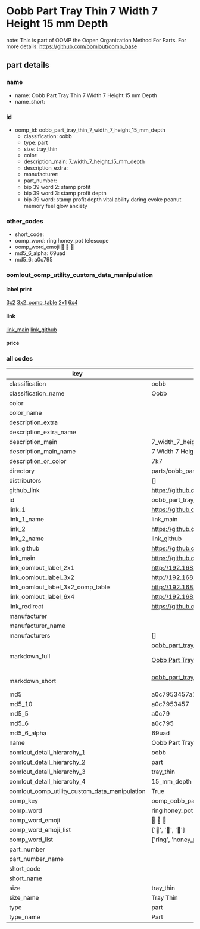 # Oobb Part Tray Thin 7 Width 7 Height 15 mm Depth  

note: This is part of OOMP the Oopen Organization Method For Parts. For more details: https://github.com/oomlout/oomp_base

##  part details
  







### name
* name: Oobb Part Tray Thin 7 Width 7 Height 15 mm Depth
* name_short: 
### id
* oomp_id: oobb_part_tray_thin_7_width_7_height_15_mm_depth
  * classification: oobb
  * type: part
  * size: tray_thin
  * color: 
  * description_main: 7_width_7_height_15_mm_depth
  * description_extra: 
  * manufacturer: 
  * part_number: 
  * bip 39 word 2: stamp profit
  * bip 39 word 3: stamp profit depth
  * bip 39 word: stamp profit depth vital ability daring evoke peanut memory feel glow anxiety

### other_codes
* short_code: 
* oomp_word: ring honey_pot telescope
* oomp_word_emoji :ring: :honey_pot: :telescope:
* md5_6_alpha: 69uad
* md5_6: a0c795






### oomlout_oomp_utility_custom_data_manipulation
#### label print
[3x2](http://192.168.1.245:1112/?label=oomp%2069uad)
[3x2_oomp_table](http://192.168.1.108:1112/?label=oomp%2069uad)
[2x1](http://192.168.1.242:1112/?label=oomp%2069uad)
[6x4](http://192.168.1.55:1112/?label=oomp%2069uad)    

#### link

[link_main](https://github.com/oomlout/oomlout_oomp_version_1_messy/tree/main/parts/oobb_part_tray_thin_7_width_7_height_15_mm_depth) [link_github](https://github.com/oomlout/oomlout_oomp_version_1_messy/tree/main/parts/oobb_part_tray_thin_7_width_7_height_15_mm_depth)                             

#### price







### all codes 
| key | value |  
| --- | --- |  
| classification | oobb |  
| classification_name | Oobb |  
| color |  |  
| color_name |  |  
| description_extra |  |  
| description_extra_name |  |  
| description_main | 7_width_7_height_15_mm_depth |  
| description_main_name | 7 Width 7 Height 15 mm Depth |  
| description_or_color | 7k7 |  
| directory | parts/oobb_part_tray_thin_7_width_7_height_15_mm_depth |  
| distributors | [] |  
| github_link | https://github.com/oomlout/oomlout_oomp_part_src/tree/main/parts/oobb_part_tray_thin_7_width_7_height_15_mm_depth |  
| id | oobb_part_tray_thin_7_width_7_height_15_mm_depth |  
| link_1 | https://github.com/oomlout/oomlout_oomp_version_1_messy/tree/main/parts/oobb_part_tray_thin_7_width_7_height_15_mm_depth |  
| link_1_name | link_main |  
| link_2 | https://github.com/oomlout/oomlout_oomp_version_1_messy/tree/main/parts/oobb_part_tray_thin_7_width_7_height_15_mm_depth |  
| link_2_name | link_github |  
| link_github | https://github.com/oomlout/oomlout_oomp_version_1_messy/tree/main/parts/oobb_part_tray_thin_7_width_7_height_15_mm_depth |  
| link_main | https://github.com/oomlout/oomlout_oomp_version_1_messy/tree/main/parts/oobb_part_tray_thin_7_width_7_height_15_mm_depth |  
| link_oomlout_label_2x1 | http://192.168.1.242:1112/?label=oomp%2069uad |  
| link_oomlout_label_3x2 | http://192.168.1.245:1112/?label=oomp%2069uad |  
| link_oomlout_label_3x2_oomp_table | http://192.168.1.108:1112/?label=oomp%2069uad |  
| link_oomlout_label_6x4 | http://192.168.1.55:1112/?label=oomp%2069uad |  
| link_redirect | https://github.com/oomlout/oomlout_oomp_version_1_messy/tree/main/parts/oobb_part_tray_thin_7_width_7_height_15_mm_depth |  
| manufacturer |  |  
| manufacturer_name |  |  
| manufacturers | [] |  
| markdown_full | [oobb_part_tray_thin_7_width_7_height_15_mm_depth](none)<br>[](none)<br>[Oobb Part Tray Thin 7 Width 7 Height 15 Mm Depth](none)<br><br> |  
| markdown_short | [oobb_part_tray_thin_7_width_7_height_15_mm_depth](none)<br><br> |  
| md5 | a0c7953457a1e9c0de001f50766af6a3 |  
| md5_10 | a0c7953457 |  
| md5_5 | a0c79 |  
| md5_6 | a0c795 |  
| md5_6_alpha | 69uad |  
| name | Oobb Part Tray Thin 7 Width 7 Height 15 mm Depth |  
| oomlout_detail_hierarchy_1 | oobb |  
| oomlout_detail_hierarchy_2 | part |  
| oomlout_detail_hierarchy_3 | tray_thin |  
| oomlout_detail_hierarchy_4 | 15_mm_depth |  
| oomlout_oomp_utility_custom_data_manipulation | True |  
| oomp_key | oomp_oobb_part_tray_thin_7_width_7_height_15_mm_depth |  
| oomp_word | ring honey_pot telescope |  
| oomp_word_emoji | :ring: :honey_pot: :telescope: |  
| oomp_word_emoji_list | [':ring:', ':honey_pot:', ':telescope:'] |  
| oomp_word_list | ['ring', 'honey_pot', 'telescope'] |  
| part_number |  |  
| part_number_name |  |  
| short_code |  |  
| short_name |  |  
| size | tray_thin |  
| size_name | Tray Thin |  
| type | part |  
| type_name | Part |  
